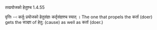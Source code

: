 

 तत्प्रयोजको हेतुश्च 1.4.55 


वृत्तिः --ः कर्तुः प्रयोजको हेतुसंज्ञः कर्तृसंज्ञश्च स्यात् । The one that propels the कर्ता (doer) gets the सञ्ज्ञा of हेतु: (cause) as well as कर्ता (doer.) 


